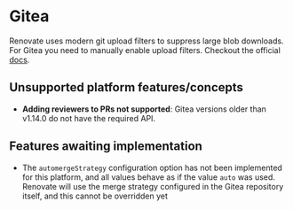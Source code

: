 # Gitea

Renovate uses modern git upload filters to suppress large blob downloads. For Gitea you need to manually enable upload filters.
Checkout the official [docs](https://docs.gitea.io/en-us/clone-filters/).

## Unsupported platform features/concepts

- **Adding reviewers to PRs not supported**: Gitea versions older than v1.14.0 do not have the required API.

## Features awaiting implementation

- The `automergeStrategy` configuration option has not been implemented for this platform, and all values behave as if the value `auto` was used. Renovate will use the merge strategy configured in the Gitea repository itself, and this cannot be overridden yet
